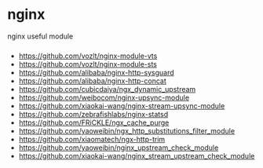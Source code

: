 # nginx
nginx useful module

###
- https://github.com/vozlt/nginx-module-vts
- https://github.com/vozlt/nginx-module-sts
- https://github.com/alibaba/nginx-http-sysguard
- https://github.com/alibaba/nginx-http-concat
- https://github.com/cubicdaiya/ngx_dynamic_upstream
- https://github.com/weibocom/nginx-upsync-module
- https://github.com/xiaokai-wang/nginx-stream-upsync-module
- https://github.com/zebrafishlabs/nginx-statsd
- https://github.com/FRiCKLE/ngx_cache_purge
- https://github.com/yaoweibin/ngx_http_substitutions_filter_module
- https://github.com/xiaomatech/ngx-http-trim
- https://github.com/yaoweibin/nginx_upstream_check_module
- https://github.com/xiaokai-wang/nginx_stream_upstream_check_module
